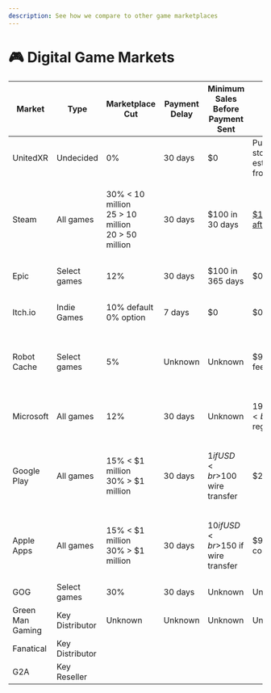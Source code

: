 ```yaml
---
description: See how we compare to other game marketplaces
---
```


# 🎮 Digital Game Markets

| Market           | Type            | Marketplace Cut                                                    | Payment Delay | Minimum Sales Before Payment Sent          | Listing Cost                                                                                           | Revenue                                                                                                                                                                                                                         | # of Games                                                                                                                                                                                                             | # of Customers                                                                                                                                                              | Resale Royalty                     | Code          | Blockchain  |
| ---------------- | --------------- | ------------------------------------------------------------------ | ------------- | ------------------------------------------ | ------------------------------------------------------------------------------------------------------ | ------------------------------------------------------------------------------------------------------------------------------------------------------------------------------------------------------------------------------- | ---------------------------------------------------------------------------------------------------------------------------------------------------------------------------------------------------------------------- | --------------------------------------------------------------------------------------------------------------------------------------------------------------------------- | ---------------------------------- | ------------- | ----------- |
| UnitedXR         | Undecided       | 0%                                                                 | 30 days       | $0                                         | Publisher pays storage/serve estimated costs up front                                                  | 0                                                                                                                                                                                                                               | 0                                                                                                                                                                                                                      | 0                                                                                                                                                                           | Publisher decides                  | Open-source   | Undecided   |
| Steam            | All games       | <p>30% &#x3C; 10 million<br>25 > 10 million<br>20 > 50 million</p> | 30 days       | $100 in 30 days                            | [$100 refunded after $1000 in sales](https://xsolla.com/blog/self-publish-on-steam-the-ultimate-guide) | [Undisclosed](https://gameworldobserver.com/2022/03/09/steam-welcomed-over-30-million-new-purchasers-in-2021-with-players-spending-4-3-million-years-on-platform)                                                               | [10,696](https://www.statista.com/statistics/552623/number-games-released-steam/#:\~:text=The%20platform%20initially%20released%20just,on%20the%20platform%20so%20far.)                                                | [120 million MAU](https://www.statista.com/statistics/308330/number-stream-users/)                                                                                          | No resales                         | Closed-source | Centralized |
| Epic             | Select games    | 12%                                                                | 30 days       | $100 in 365 days                           | $0                                                                                                     | [$700 million in 2021](https://earthweb.com/epic-games-store-statistics/)                                                                                                                                                       | [470](https://earthweb.com/epic-games-store-statistics/)                                                                                                                                                               | [62 million MAU](https://www.statista.com/statistics/1234012/number-epic-games-store-users/)                                                                                | No resales                         | Closed-source | Centralized |
| Itch.io          | Indie Games     | <p>10% default<br>0% option</p>                                    | 7 days        | $0                                         | $0                                                                                                     | Undisclosed                                                                                                                                                                                                                     | [527,250](https://itch.io/games)                                                                                                                                                                                       | [31.3 million MAU](https://www.polygon.com/22396021/itchio-epic-games-store-windows-pc-apps#:\~:text=The%20addition%20will%20put%20itch,itch.io%20to%20Epic's%20customers.) | No resales                         | Closed-source | Centralized |
| Robot Cache      | Select games    | 5%                                                                 | Unknown       | Unknown                                    | $99 company reg. fee                                                                                   | [<$5 million](https://www.zoominfo.com/c/robot-cache/449314291)                                                                                                                                                                 | [700](https://venturebeat.com/2018/12/11/robotcache-signs-22-publishers-with-700-games-for-blockchain-app-store/#:\~:text=RobotCache%20has%2022%20publishers%20and,blockchain%2Dbased%20alternative%20to%20Steam.)     | Undisclosed                                                                                                                                                                 | <p>75% publisher<br>25% seller</p> | Closed-source | Casper      |
| Microsoft        | All games       | 12%                                                                | 30 days       | Unknown                                    | <p>$19 individual reg. fee<br>$99 company reg. fee</p>                                                 | Undisclosed                                                                                                                                                                                                                     | [998](https://www.microsoft.com/en-us/store/best-selling/games/pc)                                                                                                                                                     | Undisclosed                                                                                                                                                                 | No resales                         | Closed-source | Centralized |
| Google Play      | All games       | <p>15% &#x3C; $1 million<br>30% > $1 million</p>                   | 30 days       | <p>$1 if USD<br>$100 wire transfer</p>     | $25 per game                                                                                           | [$37.3 billion in 2021](https://www.businessofapps.com/data/app-revenues/)                                                                                                                                                      | [477,877](https://www.statista.com/statistics/780229/number-of-available-gaming-apps-in-the-google-play-store-quarter/#:\~:text=This%20statistic%20gives%20information%20on,compared%20to%20the%20previous%20quarter.) | Undisclosed                                                                                                                                                                 | No resales                         | Closed-source | Centralized |
| Apple Apps       | All games       | <p>15% &#x3C; $1 million<br>30% > $1 million</p>                   | 30 days       | <p>$10 if USD<br>$150 if wire transfer</p> | $99 annual company reg. fee                                                                            | [$52.3 billion in 2021](https://www.businessofapps.com/data/app-revenues/)                                                                                                                                                      | [984,000](https://www.businessofapps.com/data/app-stores/)                                                                                                                                                             | Undisclosed                                                                                                                                                                 | No resales                         | Closed-source | Centralized |
| GOG              | Select games    | 30%                                                                | 30 days       | Unknown                                    | Unknown                                                                                                | [$34 million in 2021](https://www.gamedeveloper.com/business/gog-is-losing-money-but-cd-projekt-s-revenue-is-still-up-in-third-quarter#:\~:text=Revenue%20climbed%2040%20percent%20year,2021%20and%20September%2030%2C%202021.) | [4700](https://www.gog.com/news/check\_these\_facts\_and\_numbers\_about\_gog)                                                                                                                                         | [10.4 million MAU](https://www.similarweb.com/website/gog.com/#overview)                                                                                                    | No resales                         | Closed-source | Centralized |
| Green Man Gaming | Key Distributor | Unknown                                                            | Unknown       | Unknown                                    | Unknown                                                                                                | Unknown                                                                                                                                                                                                                         | [9000](https://en.wikipedia.org/wiki/Green\_Man\_Gaming#:\~:text=Green%20Man%20Gaming%20is%20a,systems%2C%20and%20supporting%2018%20currencies.)                                                                       | [2.2 million MAU](https://www.similarweb.com/website/greenmangaming.com/#overview)                                                                                          | No resales                         | Closed-source | Centralized |
| Fanatical        | Key Distributor |                                                                    |               |                                            |                                                                                                        |                                                                                                                                                                                                                                 |                                                                                                                                                                                                                        |                                                                                                                                                                             |                                    |               |             |
| G2A              | Key Reseller    |                                                                    |               |                                            |                                                                                                        |                                                                                                                                                                                                                                 |                                                                                                                                                                                                                        |                                                                                                                                                                             |                                    |               |             |
